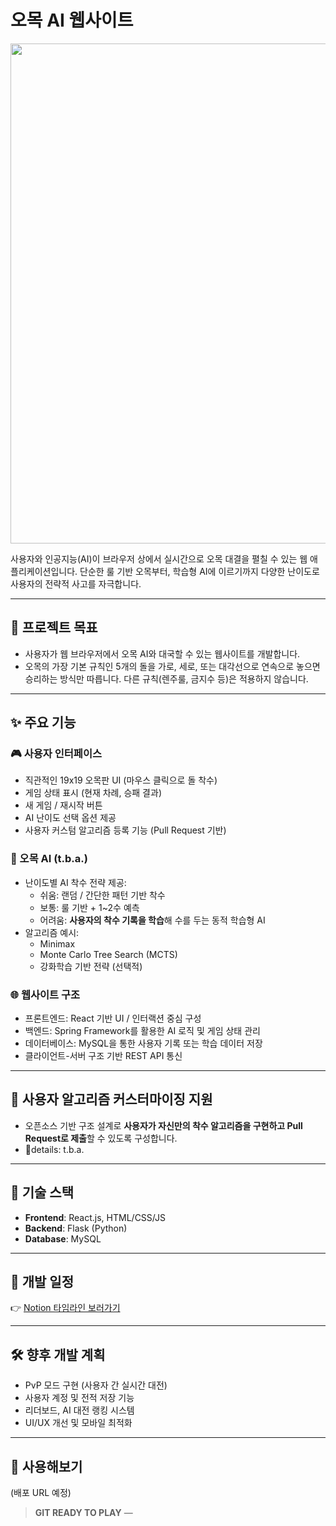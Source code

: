 # 오목 AI 웹사이트
<img src="https://github.com/user-attachments/assets/ff0864de-96a3-4eb2-9ccb-0b75203dc8ad" width="800"/>


사용자와 인공지능(AI)이 브라우저 상에서 실시간으로 오목 대결을 펼칠 수 있는 웹 애플리케이션입니다. 단순한 룰 기반 오목부터, 학습형 AI에 이르기까지 다양한 난이도로 사용자의 전략적 사고를 자극합니다.

---

## 🎯 프로젝트 목표
- 사용자가 웹 브라우저에서 오목 AI와 대국할 수 있는 웹사이트를 개발합니다.
- 오목의 가장 기본 규칙인 5개의 돌을 가로, 세로, 또는 대각선으로 연속으로 놓으면 승리하는 방식만 따릅니다. 다른 규칙(렌주룰, 금지수 등)은 적용하지 않습니다.

---

## ✨ 주요 기능

### 🎮 사용자 인터페이스
- 직관적인 19x19 오목판 UI (마우스 클릭으로 돌 착수)
- 게임 상태 표시 (현재 차례, 승패 결과)
- 새 게임 / 재시작 버튼
- AI 난이도 선택 옵션 제공
- 사용자 커스텀 알고리즘 등록 기능 (Pull Request 기반)

### 🤖 오목 AI (t.b.a.)
- 난이도별 AI 착수 전략 제공:
  - 쉬움: 랜덤 / 간단한 패턴 기반 착수
  - 보통: 룰 기반 + 1~2수 예측
  - 어려움: **사용자의 착수 기록을 학습**해 수를 두는 동적 학습형 AI
- 알고리즘 예시:
  - Minimax
  - Monte Carlo Tree Search (MCTS)
  - 강화학습 기반 전략 (선택적)

### 🌐 웹사이트 구조
- 프론트엔드: React 기반 UI / 인터랙션 중심 구성
- 백엔드: Spring Framework를 활용한 AI 로직 및 게임 상태 관리
- 데이터베이스: MySQL을 통한 사용자 기록 또는 학습 데이터 저장
- 클라이언트-서버 구조 기반 REST API 통신

---

## 🧠 사용자 알고리즘 커스터마이징 지원
- 오픈소스 기반 구조 설계로 **사용자가 자신만의 착수 알고리즘을 구현하고 Pull Request로 제출**할 수 있도록 구성합니다.
- details: t.b.a.

---

## 🧱 기술 스택
- **Frontend**: React.js, HTML/CSS/JS
- **Backend**: Flask (Python)
- **Database**: MySQL

---

## 📅 개발 일정 

👉 [Notion 타임라인 보러가기](https://www.notion.so/1e640ca128f680cf94efe24874ca58e3?pvs=4)

---

## 🛠️ 향후 개발 계획
- PvP 모드 구현 (사용자 간 실시간 대전)
- 사용자 계정 및 전적 저장 기능
- 리더보드, AI 대전 랭킹 시스템
- UI/UX 개선 및 모바일 최적화

---

## 🔗 사용해보기
(배포 URL 예정)

> **GIT READY TO PLAY** — 

